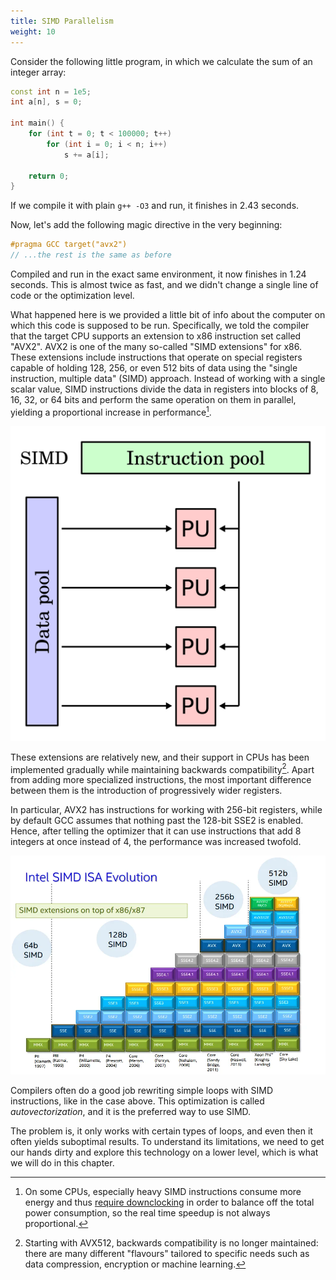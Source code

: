 ```yaml
---
title: SIMD Parallelism
weight: 10
---
```


Consider the following little program, in which we calculate the sum of an integer array:

```c++
const int n = 1e5;
int a[n], s = 0;

int main() {
    for (int t = 0; t < 100000; t++)
        for (int i = 0; i < n; i++)
            s += a[i];

    return 0;
}
```

If we compile it with plain `g++ -O3` and run, it finishes in 2.43 seconds.

Now, let's add the following magic directive in the very beginning:

```c++
#pragma GCC target("avx2")
// ...the rest is the same as before
```

Compiled and run in the exact same environment, it now finishes in 1.24 seconds. This is almost twice as fast, and we didn't change a single line of code or the optimization level.

What happened here is we provided a little bit of info about the computer on which this code is supposed to be run. Specifically, we told the compiler that the target CPU supports an extension to x86 instruction set called "AVX2". AVX2 is one of the many so-called "SIMD extensions" for x86. These extensions include instructions that operate on special registers capable of holding 128, 256, or even 512 bits of data using the "single instruction, multiple data" (SIMD) approach. Instead of working with a single scalar value, SIMD instructions divide the data in registers into blocks of 8, 16, 32, or 64 bits and perform the same operation on them in parallel, yielding a proportional increase in performance[^power].

[^power]: On some CPUs, especially heavy SIMD instructions consume more energy and thus [require downclocking](https://blog.cloudflare.com/on-the-dangers-of-intels-frequency-scaling/) in order to balance off the total power consumption, so the real time speedup is not always proportional.

![](img/simd.png)

These extensions are relatively new, and their support in CPUs has been implemented gradually while maintaining backwards compatibility[^avx512]. Apart from adding more specialized instructions, the most important difference between them is the introduction of progressively wider registers.

In particular, AVX2 has instructions for working with 256-bit registers, while by default GCC assumes that nothing past the 128-bit SSE2 is enabled. Hence, after telling the optimizer that it can use instructions that add 8 integers at once instead of 4, the performance was increased twofold.

[^avx512]: Starting with AVX512, backwards compatibility is no longer maintained: there are many different "flavours" tailored to specific needs such as data compression, encryption or machine learning.

![](img/intel-extensions.webp)

Compilers often do a good job rewriting simple loops with SIMD instructions, like in the case above. This optimization is called *autovectorization*, and it is the preferred way to use SIMD.

The problem is, it only works with certain types of loops, and even then it often yields suboptimal results. To understand its limitations, we need to get our hands dirty and explore this technology on a lower level, which is what we will do in this chapter.
